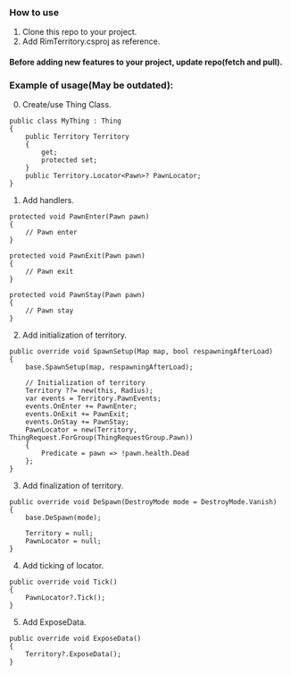 ### How to use
1. Clone this repo to your project.
2. Add RimTerritory.csproj as reference.

#### Before adding new features to your project, update repo(fetch and pull).

### Example of usage(May be outdated):

0. Create/use Thing Class.
```CSharp
public class MyThing : Thing
{
    public Territory Territory
    {
        get;
        protected set;
    }
    public Territory.Locator<Pawn>? PawnLocator;
}
```
1. Add handlers.
```CSharp
protected void PawnEnter(Pawn pawn)
{
    // Pawn enter
}

protected void PawnExit(Pawn pawn)
{
    // Pawn exit
}

protected void PawnStay(Pawn pawn)
{
    // Pawn stay
}
```
2. Add initialization of territory.
```CSharp
public override void SpawnSetup(Map map, bool respawningAfterLoad)
{
    base.SpawnSetup(map, respawningAfterLoad);

    // Initialization of territory
    Territory ??= new(this, Radius);
    var events = Territory.PawnEvents;
    events.OnEnter += PawnEnter;
    events.OnExit += PawnExit;
    events.OnStay += PawnStay;
    PawnLocator = new(Territory, ThingRequest.ForGroup(ThingRequestGroup.Pawn))
    {
        Predicate = pawn => !pawn.health.Dead
    };
}
```
3. Add finalization of territory.
```CSharp
public override void DeSpawn(DestroyMode mode = DestroyMode.Vanish)
{
    base.DeSpawn(mode);

    Territory = null;
    PawnLocator = null;
}
```
4. Add ticking of locator.
```CSharp
public override void Tick()
{
    PawnLocator?.Tick();
}
```
5. Add ExposeData.
```CSharp
public override void ExposeData()
{
    Territory?.ExposeData();
}
```